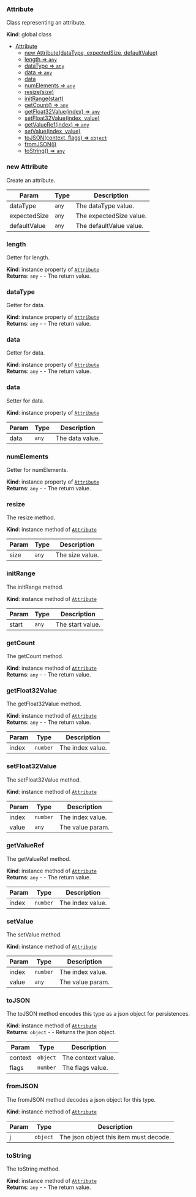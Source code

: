 <a name="Attribute"></a>

### Attribute
Class representing an attribute.

**Kind**: global class  

* [Attribute](#Attribute)
    * [new Attribute(dataType, expectedSize, defaultValue)](#new-Attribute)
    * [length ⇒ <code>any</code>](#length)
    * [dataType ⇒ <code>any</code>](#dataType)
    * [data ⇒ <code>any</code>](#data)
    * [data](#data)
    * [numElements ⇒ <code>any</code>](#numElements)
    * [resize(size)](#resize)
    * [initRange(start)](#initRange)
    * [getCount() ⇒ <code>any</code>](#getCount)
    * [getFloat32Value(index) ⇒ <code>any</code>](#getFloat32Value)
    * [setFloat32Value(index, value)](#setFloat32Value)
    * [getValueRef(index) ⇒ <code>any</code>](#getValueRef)
    * [setValue(index, value)](#setValue)
    * [toJSON(context, flags) ⇒ <code>object</code>](#toJSON)
    * [fromJSON(j)](#fromJSON)
    * [toString() ⇒ <code>any</code>](#toString)

<a name="new_Attribute_new"></a>

### new Attribute
Create an attribute.


| Param | Type | Description |
| --- | --- | --- |
| dataType | <code>any</code> | The dataType value. |
| expectedSize | <code>any</code> | The expectedSize value. |
| defaultValue | <code>any</code> | The defaultValue value. |

<a name="Attribute+length"></a>

### length 
Getter for length.

**Kind**: instance property of [<code>Attribute</code>](#Attribute)  
**Returns**: <code>any</code> - - The return value.  
<a name="Attribute+dataType"></a>

### dataType 
Getter for data.

**Kind**: instance property of [<code>Attribute</code>](#Attribute)  
**Returns**: <code>any</code> - - The return value.  
<a name="Attribute+data"></a>

### data 
Getter for data.

**Kind**: instance property of [<code>Attribute</code>](#Attribute)  
**Returns**: <code>any</code> - - The return value.  
<a name="Attribute+data"></a>

### data
Setter for data.

**Kind**: instance property of [<code>Attribute</code>](#Attribute)  

| Param | Type | Description |
| --- | --- | --- |
| data | <code>any</code> | The data value. |

<a name="Attribute+numElements"></a>

### numElements 
Getter for numElements.

**Kind**: instance property of [<code>Attribute</code>](#Attribute)  
**Returns**: <code>any</code> - - The return value.  
<a name="Attribute+resize"></a>

### resize
The resize method.

**Kind**: instance method of [<code>Attribute</code>](#Attribute)  

| Param | Type | Description |
| --- | --- | --- |
| size | <code>any</code> | The size value. |

<a name="Attribute+initRange"></a>

### initRange
The initRange method.

**Kind**: instance method of [<code>Attribute</code>](#Attribute)  

| Param | Type | Description |
| --- | --- | --- |
| start | <code>any</code> | The start value. |

<a name="Attribute+getCount"></a>

### getCount
The getCount method.

**Kind**: instance method of [<code>Attribute</code>](#Attribute)  
**Returns**: <code>any</code> - - The return value.  
<a name="Attribute+getFloat32Value"></a>

### getFloat32Value
The getFloat32Value method.

**Kind**: instance method of [<code>Attribute</code>](#Attribute)  
**Returns**: <code>any</code> - - The return value.  

| Param | Type | Description |
| --- | --- | --- |
| index | <code>number</code> | The index value. |

<a name="Attribute+setFloat32Value"></a>

### setFloat32Value
The setFloat32Value method.

**Kind**: instance method of [<code>Attribute</code>](#Attribute)  

| Param | Type | Description |
| --- | --- | --- |
| index | <code>number</code> | The index value. |
| value | <code>any</code> | The value param. |

<a name="Attribute+getValueRef"></a>

### getValueRef
The getValueRef method.

**Kind**: instance method of [<code>Attribute</code>](#Attribute)  
**Returns**: <code>any</code> - - The return value.  

| Param | Type | Description |
| --- | --- | --- |
| index | <code>number</code> | The index value. |

<a name="Attribute+setValue"></a>

### setValue
The setValue method.

**Kind**: instance method of [<code>Attribute</code>](#Attribute)  

| Param | Type | Description |
| --- | --- | --- |
| index | <code>number</code> | The index value. |
| value | <code>any</code> | The value param. |

<a name="Attribute+toJSON"></a>

### toJSON
The toJSON method encodes this type as a json object for persistences.

**Kind**: instance method of [<code>Attribute</code>](#Attribute)  
**Returns**: <code>object</code> - - Returns the json object.  

| Param | Type | Description |
| --- | --- | --- |
| context | <code>object</code> | The context value. |
| flags | <code>number</code> | The flags value. |

<a name="Attribute+fromJSON"></a>

### fromJSON
The fromJSON method decodes a json object for this type.

**Kind**: instance method of [<code>Attribute</code>](#Attribute)  

| Param | Type | Description |
| --- | --- | --- |
| j | <code>object</code> | The json object this item must decode. |

<a name="Attribute+toString"></a>

### toString
The toString method.

**Kind**: instance method of [<code>Attribute</code>](#Attribute)  
**Returns**: <code>any</code> - - The return value.  
